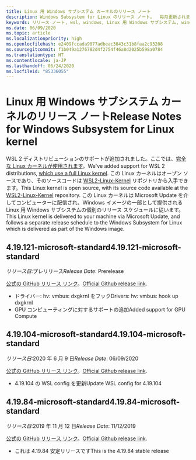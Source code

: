 ```yaml
---
title: Linux 用 Windows サブシステム カーネルのリリース ノート
description: Windows Subsystem for Linux のリリース ノート。  毎月更新されます。
keywords: リリース ノート, wsl, windows, Linux 用 Windows サブシステム, windowssubsystem, ubuntu, カーネル
ms.date: 06/09/2020
ms.topic: article
ms.localizationpriority: high
ms.openlocfilehash: e2409fccada9077adbeac3843c31b8faa2c93208
ms.sourcegitcommit: f1b049a1276782d4f2754f46a8d2025b598a0784
ms.translationtype: HT
ms.contentlocale: ja-JP
ms.lasthandoff: 06/24/2020
ms.locfileid: "85336055"
---
```

# <a name="release-notes-for-windows-subsystem-for-linux-kernel"></a><span data-ttu-id="8651c-105">Linux 用 Windows サブシステム カーネルのリリース ノート</span><span class="sxs-lookup"><span data-stu-id="8651c-105">Release Notes for Windows Subsystem for Linux kernel</span></span>

<span data-ttu-id="8651c-106">WSL 2 ディストリビューションのサポートが追加されました。ここでは、[完全な Linux カーネルが使用されます](https://devblogs.microsoft.com/commandline/shipping-a-linux-kernel-with-windows/)。</span><span class="sxs-lookup"><span data-stu-id="8651c-106">We've added support for WSL 2 distributions, [which use a full Linux kernel](https://devblogs.microsoft.com/commandline/shipping-a-linux-kernel-with-windows/).</span></span> <span data-ttu-id="8651c-107">この Linux カーネルはオープン ソースであり、そのソースコードは [WSL2-Linux-Kernel](https://github.com/microsoft/WSL2-Linux-Kernel) リポジトリから入手できます。</span><span class="sxs-lookup"><span data-stu-id="8651c-107">This Linux kernel is open source, with its source code available at the [WSL2-Linux-Kernel](https://github.com/microsoft/WSL2-Linux-Kernel) repository.</span></span> <span data-ttu-id="8651c-108">この Linux カーネルは Microsoft Update を介してコンピューターに配信され、Windows イメージの一部として提供される Linux 用 Windows サブシステムの個別のリリース スケジュールに従います。</span><span class="sxs-lookup"><span data-stu-id="8651c-108">This Linux kernel is delivered to your machine via Microsoft Update, and follows a separate release schedule to the Windows Subsystem for Linux which is delivered as part of the Windows image.</span></span>

## <a name="419121-microsoft-standard"></a><span data-ttu-id="8651c-109">4.19.121-microsoft-standard</span><span class="sxs-lookup"><span data-stu-id="8651c-109">4.19.121-microsoft-standard</span></span>
<span data-ttu-id="8651c-110">*リリース日*:プレリリース</span><span class="sxs-lookup"><span data-stu-id="8651c-110">*Release Date*: Prerelease</span></span>

<span data-ttu-id="8651c-111">[公式の GitHub リリース リンク](https://github.com/microsoft/WSL2-Linux-Kernel/releases/tag/4.19.121-microsoft-standard)。</span><span class="sxs-lookup"><span data-stu-id="8651c-111">[Official Github release link](https://github.com/microsoft/WSL2-Linux-Kernel/releases/tag/4.19.121-microsoft-standard).</span></span>

* <span data-ttu-id="8651c-112">ドライバー: hv: vmbus: dxgkrnl をフック</span><span class="sxs-lookup"><span data-stu-id="8651c-112">Drivers: hv: vmbus: hook up dxgkrnl</span></span>
* <span data-ttu-id="8651c-113">GPU コンピューティングに対するサポートの追加</span><span class="sxs-lookup"><span data-stu-id="8651c-113">Added support for GPU Compute</span></span>

## <a name="419104-microsoft-standard"></a><span data-ttu-id="8651c-114">4.19.104-microsoft-standard</span><span class="sxs-lookup"><span data-stu-id="8651c-114">4.19.104-microsoft-standard</span></span>
<span data-ttu-id="8651c-115">*リリース日*:2020 年 6 月 9 日</span><span class="sxs-lookup"><span data-stu-id="8651c-115">*Release Date*: 06/09/2020</span></span> 

<span data-ttu-id="8651c-116">[公式の GitHub リリース リンク](https://github.com/microsoft/WSL2-Linux-Kernel/releases/tag/4.19.104-microsoft-standard)。</span><span class="sxs-lookup"><span data-stu-id="8651c-116">[Official Github release link](https://github.com/microsoft/WSL2-Linux-Kernel/releases/tag/4.19.104-microsoft-standard).</span></span>

* <span data-ttu-id="8651c-117">4\.19.104 の WSL config を更新</span><span class="sxs-lookup"><span data-stu-id="8651c-117">Update WSL config for 4.19.104</span></span>

## <a name="41984-microsoft-standard"></a><span data-ttu-id="8651c-118">4.19.84-microsoft-standard</span><span class="sxs-lookup"><span data-stu-id="8651c-118">4.19.84-microsoft-standard</span></span>
<span data-ttu-id="8651c-119">*リリース日*:2019 年 11 月 12 日</span><span class="sxs-lookup"><span data-stu-id="8651c-119">*Release Date*: 11/12/2019</span></span> 

<span data-ttu-id="8651c-120">[公式の GitHub リリース リンク](https://github.com/microsoft/WSL2-Linux-Kernel/releases/tag/4.19.84-microsoft-standard)。</span><span class="sxs-lookup"><span data-stu-id="8651c-120">[Official Github release link](https://github.com/microsoft/WSL2-Linux-Kernel/releases/tag/4.19.84-microsoft-standard).</span></span>

* <span data-ttu-id="8651c-121">これは 4.19.84 安定リリースです</span><span class="sxs-lookup"><span data-stu-id="8651c-121">This is the 4.19.84 stable release</span></span>

